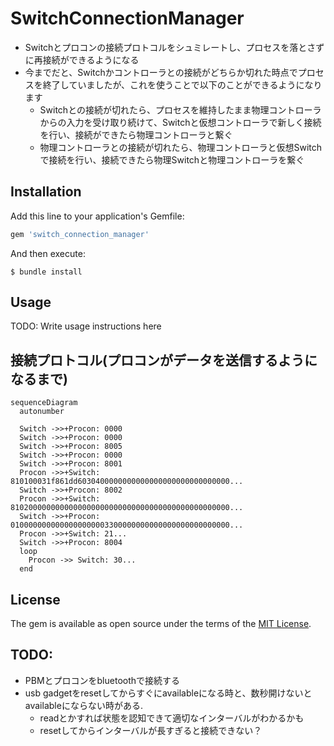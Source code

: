 # SwitchConnectionManager
* Switchとプロコンの接続プロトコルをシュミレートし、プロセスを落とさずに再接続ができるようになる
* 今までだと、Switchかコントローラとの接続がどちらか切れた時点でプロセスを終了していましたが、これを使うことで以下のことができるようになります
  * Switchとの接続が切れたら、プロセスを維持したまま物理コントローラからの入力を受け取り続けて、Switchと仮想コントローラで新しく接続を行い、接続ができたら物理コントローラと繋ぐ
  * 物理コントローラとの接続が切れたら、物理コントローラと仮想Switchで接続を行い、接続できたら物理Switchと物理コントローラを繋ぐ

## Installation

Add this line to your application's Gemfile:

```ruby
gem 'switch_connection_manager'
```

And then execute:

    $ bundle install

## Usage

TODO: Write usage instructions here


## 接続プロトコル(プロコンがデータを送信するようになるまで)

```mermaid
sequenceDiagram
  autonumber

  Switch ->>+Procon: 0000
  Switch ->>+Procon: 0000
  Switch ->>+Procon: 8005
  Switch ->>+Procon: 0000
  Switch ->>+Procon: 8001
  Procon ->>+Switch: 810100031f861dd6030400000000000000000000000000000...
  Switch ->>+Procon: 8002
  Procon ->>+Switch: 8102000000000000000000000000000000000000000000000...
  Switch ->>+Procon: 0100000000000000000003300000000000000000000000000...
  Procon ->>+Switch: 21...
  Switch ->>+Procon: 8004
  loop
    Procon ->> Switch: 30...
  end
```


## License

The gem is available as open source under the terms of the [MIT License](https://opensource.org/licenses/MIT).

## TODO:
* PBMとプロコンをbluetoothで接続する
* usb gadgetをresetしてからすぐにavailableになる時と、数秒開けないとavailableにならない時がある.
  * readとかすれば状態を認知できて適切なインターバルがわかるかも
  * resetしてからインターバルが長すぎると接続できない？
